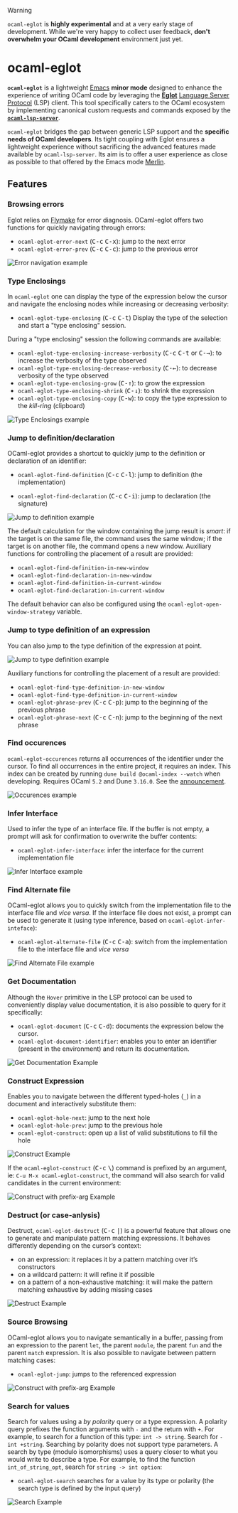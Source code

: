 > [!WARNING]
> `ocaml-eglot` is **highly experimental** and at a very early stage
> of development. While we're very happy to collect user feedback,
> **don't overwhelm your OCaml development** environment just yet.

# ocaml-eglot

**`ocaml-eglot`** is a lightweight
[Emacs](https://www.gnu.org/software/emacs/) **minor mode** designed
to enhance the experience of writing OCaml code by leveraging the
[**Eglot**](https://www.gnu.org/software/emacs/manual/html_mono/eglot.html)
[Language Server
Protocol](https://microsoft.github.io/language-server-protocol/) (LSP)
client. This tool specifically caters to the OCaml ecosystem by
implementing canonical custom requests and commands exposed by the
[**`ocaml-lsp-server`**](https://github.com/ocaml/ocaml-lsp).

`ocaml-eglot` bridges the gap between generic LSP support and the
**specific needs of OCaml developers**. Its tight coupling with Eglot
ensures a lightweight experience without sacrificing the advanced
features made available by `ocaml-lsp-server`. Its aim is to offer a
user experience as close as possible to that offered by the Emacs mode
[Merlin](https://ocaml.github.io/merlin/editor/emacs/).

## Features

### Browsing errors

Eglot relies on
[Flymake](https://www.gnu.org/software/emacs/manual/html_node/emacs/Flymake.html)
for error diagnosis. OCaml-eglot offers two functions for quickly
navigating through errors:

- `ocaml-eglot-error-next` (<kbd>C-c</kbd> <kbd>C-x</kbd>): jump to
  the next error
- `ocaml-eglot-error-prev` (<kbd>C-c</kbd> <kbd>C-c</kbd>): jump to
  the previous error

![Error navigation example](media/error-navigation.gif)

### Type Enclosings

In `ocaml-eglot` one can display the type of the expression below the cursor and
navigate the enclosing nodes while increasing or decreasing verbosity:

- `ocaml-eglot-type-enclosing` (<kbd>C-c</kbd> <kbd>C-t</kbd>)
Display the type of the selection and start a "type enclosing" session.

During a "type enclosing" session the following commands are available:

- `ocaml-eglot-type-enclosing-increase-verbosity` (<kbd>C-c</kbd>
  <kbd>C-t</kbd> or <kbd>C-→</kbd>): to increase the verbosity of the
  type observed
- `ocaml-eglot-type-enclosing-decrease-verbosity` (<kbd>C-←</kbd>): to
  decrease verbosity of the type observed
- `ocaml-eglot-type-enclosing-grow` (<kbd>C-↑</kbd>): to grow the
  expression
- `ocaml-eglot-type-enclosing-shrink` (<kbd>C-↓</kbd>): to shrink the
  expression
- `ocaml-eglot-type-enclosing-copy` (<kbd>C-w</kbd>): to copy the
  type expression to the _kill-ring_ (clipboard)

![Type Enclosings example](media/type-enclosing.gif)

### Jump to definition/declaration

OCaml-eglot provides a shortcut to quickly jump to the definition or
declaration of an identifier:

- `ocaml-eglot-find-definition` (<kbd>C-c</kbd> <kbd>C-l</kbd>): jump to
  definition (the implementation)
  
- `ocaml-eglot-find-declaration` (<kbd>C-c</kbd> <kbd>C-i</kbd>): jump to
  declaration (the signature)

![Jump to definition example](media/find-def-decl.gif)

The default calculation for the window containing the jump result is
_smart_: if the target is on the same file, the command uses the same
window; if the target is on another file, the command opens a new
window. Auxiliary functions for controlling the placement of a result
are provided:

- `ocaml-eglot-find-definition-in-new-window`
- `ocaml-eglot-find-declaration-in-new-window`
- `ocaml-eglot-find-definition-in-current-window`
- `ocaml-eglot-find-declaration-in-current-window`

The default behavior can also be configured using the
`ocaml-eglot-open-window-strategy` variable.

### Jump to type definition  of an expression

You can also jump to the type definition of the expression at point.

![Jump to type definition example](media/find-type-decl.gif)

Auxiliary functions for controlling the placement of a result are
provided:

- `ocaml-eglot-find-type-definition-in-new-window`
- `ocaml-eglot-find-type-definition-in-current-window`
- `ocaml-eglot-phrase-prev` (<kbd>C-c</kbd> <kbd>C-p</kbd>): jump to
  the beginning of the previous phrase
- `ocaml-eglot-phrase-next` (<kbd>C-c</kbd> <kbd>C-n</kbd>): jump to
  the beginning of the next phrase

### Find occurences

`ocaml-eglot-occurences` returns all occurrences of the
identifier under the cursor. To find all occurrences in the entire
project, it requires an index. This index can be created by running
`dune build @ocaml-index --watch` when developing.  Requires OCaml
`5.2` and Dune `3.16.0`. See the
[announcement](https://discuss.ocaml.org/t/ann-project-wide-occurrences-in-merlin-and-lsp/14847/1).

![Occurences example](media/occurences.gif)

### Infer Interface

Used to infer the type of an interface file. If the buffer is not
empty, a prompt will ask for confirmation to overwrite the buffer
contents:

- `ocaml-eglot-infer-interface`: infer the interface for the current implementation file

![Infer Interface example](media/infer-interface.gif)

### Find Alternate file

OCaml-eglot allows you to quickly switch from the implementation file
to the interface file and _vice versa_. If the interface file does not
exist, a prompt can be used to generate it (using type inference,
based on `ocaml-eglot-infer-inteface`):

- `ocaml-eglot-alternate-file` (<kbd>C-c</kbd> <kbd>C-a</kbd>): switch
  from the implementation file to the interface file and _vice versa_

![Find Alternate File example](media/alternate-file.gif)

### Get Documentation

Although the `Hover` primitive in the LSP protocol can be used to
conveniently display value documentation, it is also possible to query for it
specifically:

- `ocaml-eglot-document` (<kbd>C-c</kbd> <kbd>C-d</kbd>): documents
  the expression below the cursor.
- `ocaml-eglot-document-identifier`: enables you to enter an
  identifier (present in the environment) and return its
  documentation.

![Get Documentation Example](media/document.gif)

### Construct Expression

Enables you to navigate between the different typed-holes (`_`) in a
document and interactively substitute them:

- `ocaml-eglot-hole-next`: jump to the next hole
- `ocaml-eglot-hole-prev`: jump to the previous hole
- `ocaml-eglot-construct`: open up a list of valid substitutions to
  fill the hole

![Construct Example](media/construct.gif)

If the `ocaml-eglot-construct` (<kbd>C-c</kbd> <kbd>\\</kbd>) command
is prefixed by an argument, ie: `C-u M-x ocaml-eglot-construct`, the
command will also search for valid candidates in the current
environment:

![Construct with prefix-arg Example](media/construct2.gif)

### Destruct (or case-anlysis)

Destruct, `ocaml-eglot-destruct` (<kbd>C-c</kbd> <kbd>|</kbd>) is a
powerful feature that allows one to generate and manipulate pattern
matching expressions. It behaves differently depending on the cursor’s
context:

- on an expression: it replaces it by a pattern matching over it’s
  constructors
- on a wildcard pattern: it will refine it if possible
- on a pattern of a non-exhaustive matching: it will make the pattern
  matching exhaustive by adding missing cases

![Destruct Example](media/destruct.gif)

### Source Browsing

OCaml-eglot allows you to navigate semantically in a buffer, passing
from an expression to the parent `let`, the parent `module`, the
parent `fun` and the parent `match` expression. It is also possible to
navigate between pattern matching cases:

- `ocaml-eglot-jump`: jumps to the referenced expression

![Construct with prefix-arg Example](media/jump.gif)

### Search for values

Search for values using a _by polarity_ query or a type expression. A
polarity query prefixes the function arguments with `-` and the return
with `+`. For example, to search for a function of this type: `int ->
string`. Search for `-int +string`. Searching by polarity does not
support type parameters. A search by type (modulo isomorphisms) uses a
query closer to what you would write to describe a type. For example,
to find the function `int_of_string_opt`, search for `string -> int
option`:

- `ocaml-eglot-search` searches for a value by its type or polarity
  (the search type is defined by the input query)

![Search Example](media/search.gif)
